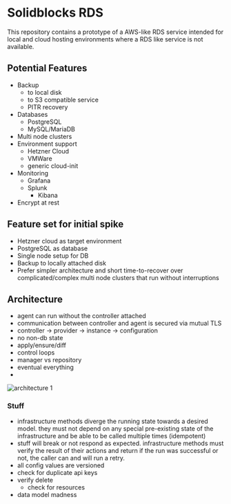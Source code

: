 # Solidblocks RDS

This repository contains a prototype of a AWS-like RDS service intended for local and cloud hosting environments where a RDS like service is not available.

## Potential Features 

* Backup
  * to local disk
  * to S3 compatible service
  * PITR recovery
* Databases
  * PostgreSQL
  * MySQL/MariaDB
* Multi node clusters
* Environment support
  * Hetzner Cloud
  * VMWare
  * generic cloud-init
* Monitoring
  * Grafana
  * Splunk
    * Kibana
* Encrypt at rest

## Feature set for initial spike

* Hetzner cloud as target environment
* PostgreSQL as database
* Single node setup for DB
* Backup to locally attached disk
* Prefer simpler architecture and short time-to-recover over complicated/complex multi node clusters that run without interruptions


## Architecture

* agent can run without the controller attached
* communication between controller and agent is secured via mutual TLS
* controller -> provider -> instance -> configuration
* no non-db state
* apply/ensure/diff
* control loops
* manager vs repository
* eventual everything
* 
![architecture 1](doc/architecture1.png)

### Stuff
* infrastructure methods diverge the running state towards a desired model. they must not depend on any special pre-existing state of the infrastructure and be able to be called multiple times (idempotent)
* stuff will break or not respond as expected. infrastructure methods must verify the result of their actions and return if the run was successful or not, the caller can and will run a retry.
* all config values are versioned
* check for duplicate api keys
* verify delete
  * check for resources
* data model madness
